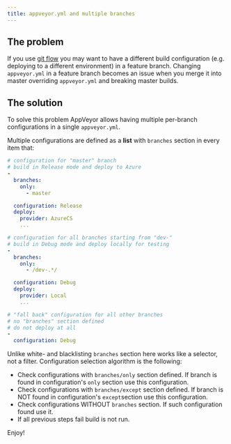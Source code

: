 ```yaml
---
title: appveyor.yml and multiple branches
---
```


<h2>The problem</h2>
If you use <a href="http://nvie.com/posts/a-successful-git-branching-model/">git flow</a> you may want to have a different build configuration (e.g. deploying to a different environment) in a feature branch. Changing <code>appveyor.yml</code> in a feature branch becomes an issue when you merge it into master overriding <code>appveyor.yml</code> and breaking master builds.
<h2>The solution</h2>
To solve this problem AppVeyor allows having multiple per-branch configurations in a single <code>appveyor.yml</code>.

Multiple configurations are defined as a <strong>list</strong> with <code>branches</code> section in every item that:

```yaml
# configuration for "master" branch
# build in Release mode and deploy to Azure
-
  branches:
    only:
      - master

  configuration: Release
  deploy:
    provider: AzureCS
    ...

# configuration for all branches starting from "dev-"
# build in Debug mode and deploy locally for testing
-
  branches:
    only:
      - /dev-.*/

  configuration: Debug
  deploy:
    provider: Local
    ...

# "fall back" configuration for all other branches
# no "branches" section defined
# do not deploy at all
-
  configuration: Debug
```

Unlike white- and blacklisting <code>branches</code> section here works like a selector, not a filter. Configuration selection algorithm is the following:
<ul>
    <li>Check configurations with <code>branches/only</code> section defined. If branch is found in configuration's <code>only</code> section use this configuration.</li>
    <li>Check configurations with <code>branches/except</code> section defined. If branch is NOT found in configuration's <code>except</code>section use this configuration.</li>
    <li>Check configurations WITHOUT <code>branches</code> section. If such configuration found use it.</li>
    <li>If all previous steps fail build is not run.</li>
</ul>
Enjoy!
